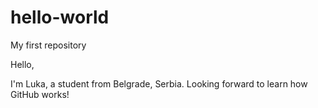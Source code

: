 # hello-world
My first repository

Hello,

I'm Luka, a student from Belgrade, Serbia.
Looking forward to learn how GitHub works!
